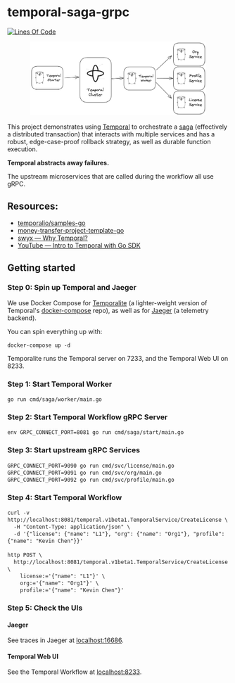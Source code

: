 # temporal-saga-grpc

[![Lines Of Code](https://aschey.tech/tokei/github/kevinmichaelchen/temporal-saga-grpc?category=code&style=for-the-badge)](https://github.com/kevinmichaelchen/temporal-saga-grpc)

<p align="center">
<a href="https://raw.githubusercontent.com/kevinmichaelchen/temporal-saga-grpc/main/docs/design.png">
<img width="400" src="./docs/design.png" />
</a>
</p>

This project demonstrates using <a target="_blank" href="https://temporal.io/">Temporal</a>
to orchestrate a <a target="_blank" href="https://microservices.io/patterns/data/saga.html">saga</a>
(effectively a distributed transaction) that interacts with multiple services
and has a robust, edge-case-proof rollback strategy, as well as durable function
execution.

**Temporal abstracts away failures.**

The upstream microservices that are called during the workflow all use gRPC.

## Resources:
* <a target="_blank" href="https://github.com/temporalio/samples-go/blob/main/saga/workflow.go">temporalio/samples-go</a>
* <a target="_blank" href="https://github.com/temporalio/money-transfer-project-template-go/blob/main/workflow.go">money-transfer-project-template-go</a>
* <a target="_blank" href="https://www.swyx.io/why-temporal/">swyx — Why Temporal?</a>
* <a target="_blank" href="https://youtu.be/-KWutSkFda8">YouTube — Intro to Temporal with Go SDK</a>

## Getting started

### Step 0: Spin up Temporal and Jaeger
We use Docker Compose for
[Temporalite](https://github.com/temporalio/temporalite)
(a lighter-weight version of Temporal's
[docker-compose](https://github.com/temporalio/docker-compose) repo),
as well as for [Jaeger](https://www.jaegertracing.io/) (a telemetry backend).

You can spin everything up with:
```shell
docker-compose up -d
```

Temporalite runs the Temporal server on 7233, and the Temporal Web UI on 8233.

### Step 1: Start Temporal Worker
```shell
go run cmd/saga/worker/main.go
```

### Step 2: Start Temporal Workflow gRPC Server
```shell
env GRPC_CONNECT_PORT=8081 go run cmd/saga/start/main.go
```

### Step 3: Start upstream gRPC Services
```shell
GRPC_CONNECT_PORT=9090 go run cmd/svc/license/main.go
GRPC_CONNECT_PORT=9091 go run cmd/svc/org/main.go
GRPC_CONNECT_PORT=9092 go run cmd/svc/profile/main.go
```

### Step 4: Start Temporal Workflow
```shell
curl -v http://localhost:8081/temporal.v1beta1.TemporalService/CreateLicense \
  -H "Content-Type: application/json" \
  -d '{"license": {"name": "L1"}, "org": {"name": "Org1"}, "profile": {"name": "Kevin Chen"}}'

http POST \
  http://localhost:8081/temporal.v1beta1.TemporalService/CreateLicense \
    license:='{"name": "L1"}' \
    org:='{"name": "Org1"}' \
    profile:='{"name": "Kevin Chen"}'
```

### Step 5: Check the UIs
#### Jaeger
See traces in Jaeger at [localhost:16686](http://localhost:16686).

#### Temporal Web UI
See the Temporal Workflow at [localhost:8233](http://localhost:8233).
